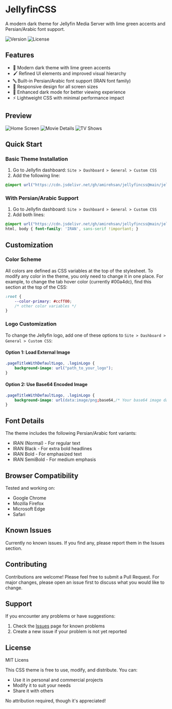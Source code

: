 # JellyfinCSS

A modern dark theme for Jellyfin Media Server with lime green accents and Persian/Arabic font support.

![Version](https://img.shields.io/badge/version-1.0.0-brightgreen)
![License](https://img.shields.io/badge/license-MIT-blue)

## Features

- 🎨 Modern dark theme with lime green accents
- 🖌️ Refined UI elements and improved visual hierarchy
- 🔤 Built-in Persian/Arabic font support (IRAN font family)
- 📱 Responsive design for all screen sizes
- 🌙 Enhanced dark mode for better viewing experience
- ⚡ Lightweight CSS with minimal performance impact

## Preview

![Home Screen](screenshots/homepage.png)
![Movie Details](screenshots/details.png)
![TV Shows](screenshots/shows.png)


## Quick Start

### Basic Theme Installation

1. Go to Jellyfin dashboard: `Site > Dashboard > General > Custom CSS`
2. Add the following line:
```css
@import url("https://cdn.jsdelivr.net/gh/amirehsan/jellyfincss@main/jellyfin-customized.css");
```

### With Persian/Arabic Support

1. Go to Jellyfin dashboard: `Site > Dashboard > General > Custom CSS`
2. Add both lines:
```css
@import url("https://cdn.jsdelivr.net/gh/amirehsan/jellyfincss@main/jellyfin-customized.css");
html, body { font-family: 'IRAN', sans-serif !important; }
```

## Customization

### Color Scheme

All colors are defined as CSS variables at the top of the stylesheet. To modify any color in the theme, you only need to change it in one place. For example, to change the tab hover color (currently #00a4dc), find this section at the top of the CSS:

```css
:root {
    --color-primary: #ccff00;
    /* other color variables */
}
```

### Logo Customization

To change the Jellyfin logo, add one of these options to `Site > Dashboard > General > Custom CSS`:

#### Option 1: Load External Image
```css
.pageTitleWithDefaultLogo, .loginLogo {
    background-image: url("path_to_your_logo");
}
```

#### Option 2: Use Base64 Encoded Image
```css
.pageTitleWithDefaultLogo, .loginLogo {
    background-image: url(data:image/png;base64,/* Your base64 image data */);
}
```

## Font Details

The theme includes the following Persian/Arabic font variants:
- IRAN (Normal) - For regular text
- IRAN Black - For extra bold headlines
- IRAN Bold - For emphasized text
- IRAN SemiBold - For medium emphasis

## Browser Compatibility

Tested and working on:
- Google Chrome
- Mozilla Firefox
- Microsoft Edge
- Safari

## Known Issues

Currently no known issues. If you find any, please report them in the Issues section.

## Contributing

Contributions are welcome! Please feel free to submit a Pull Request. For major changes, please open an issue first to discuss what you would like to change.

## Support

If you encounter any problems or have suggestions:
1. Check the [Issues](../../issues) page for known problems
2. Create a new issue if your problem is not yet reported

## License

MIT Licens

This CSS theme is free to use, modify, and distribute. You can:
- Use it in personal and commercial projects
- Modify it to suit your needs
- Share it with others

No attribution required, though it's appreciated!

